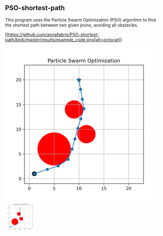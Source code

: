 ## PSO-shortest-path

This program uses the Particle Swarm Optimization (PSO) algorithm to find the shortest path between two given poins, avoiding all obstacles.

[[https://github.com/annafabris/PSO-shortest-path/blob/master/results/example_code.png|alt=octocat]]

![image](https://github.com/annafabris/PSO-shortest-path/blob/master/results/example_code.png)
<img src="https://github.com/annafabris/PSO-shortest-path/blob/master/results/example_code.png" width="100" height="100">

